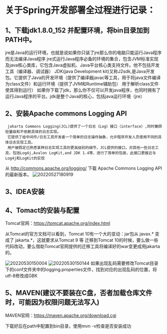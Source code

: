 # 关于Spring开发部署全过程进行记录：
## 1、下载jdk1.8.0_152 并配置环境，将bin目录加到PATH中。
jre是Java的运行环境，也就是说如果你只装了jre那么你的电脑只能运行Java程序而无法编译Java程序
jre式运行Java程序必备的环境的集合，包含JVM标准实现及java核心类库，它包含Java虚拟机、Java平台核心类支持文件。他不包括开发工具（编译器、调试器）
JDK(java Development kit)又称J2sdk,是Java开发包。它提供了Java的开发环境（提供了编译器javac等工具，用于将java文件编译为class文件）和运行环境（提供了JVM和Runtime辅助包）
用于解析class文件使其得到运行）
如果你下载了jdk，那么你不仅可以开发java程序，也同时拥有了运行Java程序的平台。jdk是整个Java的核心，包括java运行环境（jre）
## 2、安装Apache commons Logging API
     jakarta Commons Logging(JCL)提供了一个日志（Log）接口（interface）,同时兼顾轻量级和不依赖具体的日志实现。
     它提供了给中间件/日志工具开发者一个简单的日志操作抽象，允许程序开发人员使用不同的具体日志实现工具。
     用户被假定已熟悉某种日志实现工具的更高级别的细节，JCL提供的接口，对其他一些日志工具，包括Log4j,Avalon LogKit,and JDK 1.4等，进行了简单的包装，此接口更接近与Log4j和LogKit的实现
从 http://commons.apache.org/logging/ 下载 Apache Commons Logging API 的最新版本。
![20220527180919](https://user-images.githubusercontent.com/65841055/170679437-e9da5a58-fe89-4a14-be45-b86b8466b167.png)
## 3、IDEA安装
## 4、Tomact的安装与配置
Tomcat官网：https://tomcat.apache.org/index.html

从Tomcat的官方文档可以看到，Tomcat 10有一个大的变动：jar包从 javax.* 变成了 jakarta.*，这就要求从Tomcat 9 等 迁移到Tomcat 10的时候，要么做一些代码改动，要么借助Tomcat官网提供的迁移工具将编译好的war变更成用jakarta的。

![20220530150004](https://user-images.githubusercontent.com/65841055/170935245-5d299784-b4c4-430b-b6b9-fd724cdb15ec.png)
![20220530150144](https://user-images.githubusercontent.com/65841055/170935367-599d9419-2e43-4fb7-92e4-0120340be1b2.png)
  如果出现乱码需要修改Tomcat目录下的conf文件夹中的logging.properties文件，找到对应的出现乱码的位置，将utf-8修改成GBK
## 5、MAVEN(建议不要装在C盘，否者加载仓库文件时，可能因为权限问题无法写入)
MAVEN官网：https://maven.apache.org/download.cgi

下载好后在path中配置到bin目录，使用mvn -v检查是否安装成功
